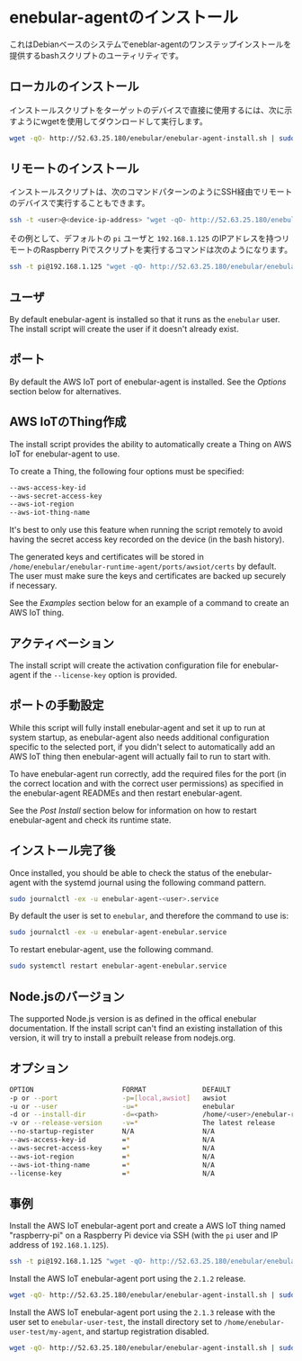 # enebular-agentのインストール

これはDebianベースのシステムでeneblar-agentのワンステップインストールを提供するbashスクリプトのユーティリティです。

## ローカルのインストール

インストールスクリプトをターゲットのデバイスで直接に使用するには、次に示すようにwgetを使用してダウンロードして実行します。

```sh
wget -qO- http://52.63.25.180/enebular/enebular-agent-install.sh | sudo -E bash -s
```

## リモートのインストール

インストールスクリプトは、次のコマンドパターンのようにSSH経由でリモートのデバイスで実行することもできます。

```sh
ssh -t <user>@<device-ip-address> "wget -qO- http://52.63.25.180/enebular/enebular-agent-install.sh | sudo -E bash -s"
```

その例として、デフォルトの `pi` ユーザと `192.168.1.125` のIPアドレスを持つリモートのRaspberry Piでスクリプトを実行するコマンドは次のようになります。

```sh
ssh -t pi@192.168.1.125 "wget -qO- http://52.63.25.180/enebular/enebular-agent-install.sh | sudo -E bash -s"
```

## ユーザ

By default enebular-agent is installed so that it runs as the `enebular` user. The install script will create the user if it doesn't already exist.

## ポート

By default the AWS IoT port of enebular-agent is installed. See the *Options* section below for alternatives.

## AWS IoTのThing作成

The install script provides the ability to automatically create a Thing on AWS IoT for enebular-agent to use.

To create a Thing, the following four options must be specified:

```sh
--aws-access-key-id
--aws-secret-access-key
--aws-iot-region
--aws-iot-thing-name
```

It's best to only use this feature when running the script remotely to avoid having the secret access key recorded on the device (in the bash history).

The generated keys and certificates will be stored in `/home/enebular/enebular-runtime-agent/ports/awsiot/certs` by default. The user must make sure the keys and certificates are backed up securely if necessary.

See the *Examples* section below for an example of a command to create an AWS IoT thing.

## アクティベーション

The install script will create the activation configuration file for enebular-agent if the `--license-key` option is provided.

## ポートの手動設定

While this script will fully install enebular-agent and set it up to run at system startup, as enebular-agent also needs additional configuration specific to the selected port, if you didn't select to automatically add an AWS IoT thing then enebular-agent will actually fail to run to start with.

To have enebular-agent run correctly, add the required files for the port (in the correct location and with the correct user permissions) as specified in the enebular-agent READMEs and then restart enebular-agent.

See the *Post Install* section below for information on how to restart enebular-agent and check its runtime state.

## インストール完了後

Once installed, you should be able to check the status of the enebular-agent with the systemd journal using the following command pattern.

```sh
sudo journalctl -ex -u enebular-agent-<user>.service
```

By default the user is set to `enebular`, and therefore the command to use is:

```sh
sudo journalctl -ex -u enebular-agent-enebular.service
```

To restart enebular-agent, use the following command.

```sh
sudo systemctl restart enebular-agent-enebular.service
```

## Node.jsのバージョン

The supported Node.js version is as defined in the offical enebular documentation. If the install script can't find an existing installation of this version, it will try to install a prebuilt release from nodejs.org.

## オプション

```sh
OPTION                      FORMAT              DEFAULT                              DESCRIPTION
-p or --port                -p=[local,awsiot]   awsiot                               Port to install
-u or --user                -u=*                enebular                             User to run as after being installed
-d or --install-dir         -d=<path>           /home/<user>/enebular-runtime-agent  Install directory
-v or --release-version     -v=*                The latest release                   Release version of enebular-agent
--no-startup-register       N/A                 N/A                                  Do not register system startup configuration
--aws-access-key-id         =*                  N/A                                  AWS access key ID
--aws-secret-access-key     =*                  N/A                                  AWS secret access key
--aws-iot-region            =*                  N/A                                  AWS IoT region
--aws-iot-thing-name        =*                  N/A                                  AWS IoT thing name
--license-key               =*                  N/A                                  Enebular licence key to activate
```

## 事例

Install the AWS IoT enebular-agent port and create a AWS IoT thing named "raspberry-pi" on a Raspberry Pi device via SSH (with the `pi` user and IP address of `192.168.1.125`).

```sh
ssh -t pi@192.168.1.125 "wget -qO- http://52.63.25.180/enebular/enebular-agent-install.sh | sudo -E bash -s -- --aws-iot-thing-name=raspberry-pi --aws-access-key-id=<my-key-id> --aws-secret-access-key=<my-access-key> --aws-iot-region=<my-region>"
```

Install the AWS IoT enebular-agent port using the `2.1.2` release.

```sh
wget -qO- http://52.63.25.180/enebular/enebular-agent-install.sh | sudo -E bash -s -- -v=2.1.2
```

Install the AWS IoT enebular-agent port using the `2.1.3` release with the user set to `enebular-user-test`, the install directory set to `/home/enebular-user-test/my-agent`, and startup registration disabled.

```sh
wget -qO- http://52.63.25.180/enebular/enebular-agent-install.sh | sudo -E bash -s -- -v=2.1.3 --user=enebular-user-test -d=/home/enebular-user-test/my-agent --no-startup-register
```
